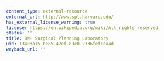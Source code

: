 ```yaml
---
content_type: external-resource
external_url: http://www.spl.harvard.edu/
has_external_license_warning: true
license: https://en.wikipedia.org/wiki/All_rights_reserved
status: ''
title: BWH Surgical Planning Laboratory
uid: 13403a15-be85-42ef-83e0-2336fefcea4d
wayback_url: ''
---
```

